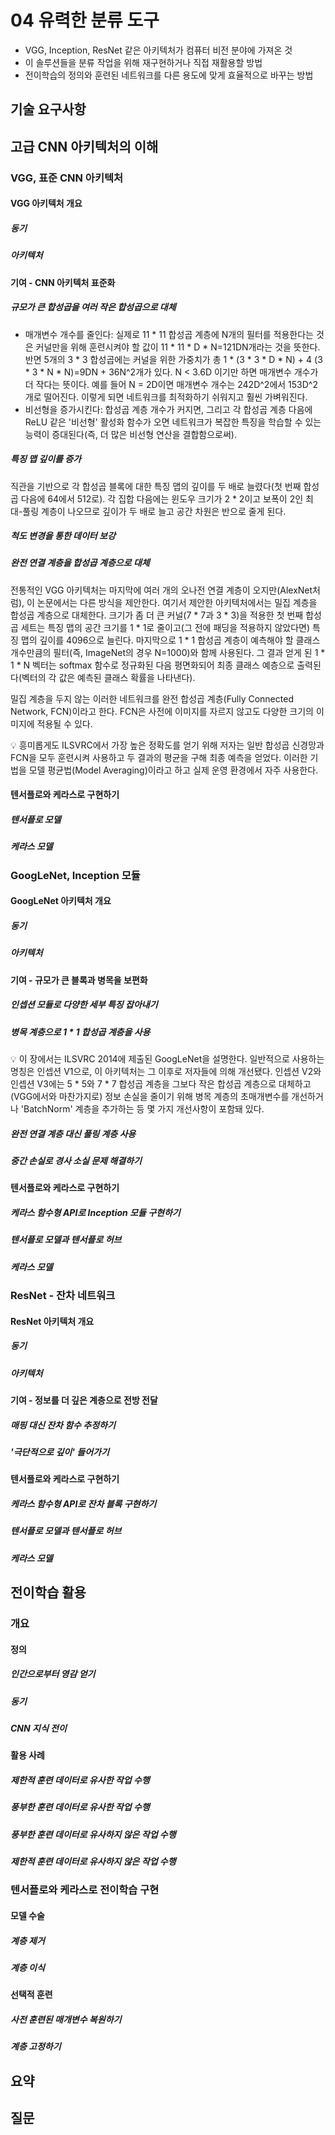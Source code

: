 # 04 유력한 분류 도구
- VGG, Inception, ResNet 같은 아키텍처가 컴퓨터 비전 분야에 가져온 것
- 이 솔루션들을 분류 작업을 위해 재구현하거나 직접 재활용할 방법
- 전이학습의 정의와 훈련된 네트워크를 다른 용도에 맞게 효율적으로 바꾸는 방법

## 기술 요구사항

## 고급 CNN 아키텍처의 이해

### VGG, 표준 CNN 아키텍처

#### VGG 아키텍처 개요

##### 동기

##### 아키텍처

#### 기여 - CNN 아키텍처 표준화

##### 규모가 큰 합성곱을 여러 작은 합성곱으로 대체
- 매개변수 개수를 줄인다: 실제로 11 * 11 합성곱 계층에 N개의 필터를 적용한다는 것은 커널만을 위해 훈련시켜야 할 값이 11 * 11 * D * N=121DN개라는 것을 뜻한다. 반면 5개의 3 * 3 합성곱에는 커널을 위한 가중치가 총 1 * (3 * 3 * D * N) + 4 (3 * 3 * N * N)=9DN + 36N^2개가 있다. N < 3.6D 이기만 하면 매개변수 개수가 더 작다는 뜻이다. 예를 들어 N = 2D이면 매개변수 개수는 242D^2에서 153D^2개로 떨어진다. 이렇게 되면 네트워크를 최적화하기 쉬워지고 훨씬 가벼워진다.
- 비선형을 증가시킨다: 합성곱 계층 개수가 커지면, 그리고 각 합성곱 계층 다음에 ReLU 같은 '비선형' 활성화 함수가 오면 네트워크가 복잡한 특징을 학습할 수 있는 능력이 증대된다(즉, 더 많은 비선형 연산을 결합함으로써).

##### 특징 맵 깊이를 증가
직관을 기반으로 각 합성곱 블록에 대한 특징 맵의 깊이를 두 배로 늘렸다(첫 번째 합성곱 다음에 64에서 512로). 각 집합 다음에는 윈도우 크기가 2 * 2이고 보폭이 2인 최대-풀링 계층이 나오므로 깊이가 두 배로 늘고 공간 차원은 반으로 줄게 된다.

##### 척도 변경을 통한 데이터 보강

##### 완전 연결 계층을 합성곱 계층으로 대체
전통적인 VGG 아키텍처는 마지막에 여러 개의 오나전 연결 계층이 오지만(AlexNet처럼), 이 논문에서는 다른 방식을 제안한다. 여기서 제안한 아키텍처에서는 밀집 계층을 합성곱 계층으로 대체한다. 크기가 좀 더 큰 커널(7 * 7과 3 * 3)을 적용한 첫 번째 합성곱 세트는 특징 맵의 공간 크기를 1 * 1로 줄이고(그 전에 패딩을 적용하지 않았다면) 특징 맵의 깊이를 4096으로 늘린다. 마지막으로 1 * 1 합성곱 계층이 예측해야 할 클래스 개수만큼의 필터(즉, ImageNet의 경우 N=1000)와 함께 사용된다. 그 결과 얻게 된 1 * 1 * N 벡터는 softmax 함수로 정규화된 다음 평면화되어 최종 클래스 예층으로 출력된다(벡터의 각 값은 예측된 클래스 확률을 나타낸다).

밀집 계층을 두지 않는 이러한 네트워크를 완전 합성곱 계층(Fully Connected Network, FCN)이라고 한다. FCN은 사전에 이미지를 자르지 않고도 다양한 크기의 이미지에 적용될 수 있다.

:bulb: 흥미롭게도 ILSVRC에서 가장 높은 정확도를 얻기 위해 저자는 일반 합성곱 신경망과 FCN을 모두 훈련시켜 사용하고 두 결과의 평균을 구해 최종 예측을 얻었다. 이러한 기법을 모델 평균법(Model Averaging)이라고 하고 실제 운영 환경에서 자주 사용한다.

#### 텐서플로와 케라스로 구현하기

##### 텐서플로 모델

##### 케라스 모델

### GoogLeNet, Inception 모듈

#### GoogLeNet 아키텍처 개요

##### 동기

##### 아키텍처

#### 기여 - 규모가 큰 블록과 병목을 보편화

##### 인셉션 모듈로 다양한 세부 특징 잡아내기

##### 병목 계층으로 1 * 1 합성곱 계층을 사용

:bulb: 이 장에서는 ILSVRC 2014에 제출된 GoogLeNet을 설명한다. 일반적으로 사용하는 명칭은 인셉션 V1으로, 이 아키텍처는 그 이후로 저자들에 의해 개선됐다. 인셉션 V2와 인셉션 V3에는 5 * 5와 7 * 7 합성곱 계층을 그보다 작은 합성곱 계층으로 대체하고(VGG에서와 마찬가지로) 정보 손실을 줄이기 위해 병목 계층의 초매개변수를 개선하거나 'BatchNorm' 계층을 추가하는 등 몇 가지 개선사항이 포함돼 있다. 

##### 완전 연결 계층 대신 풀링 계층 사용

##### 중간 손실로 경사 소실 문제 해결하기

#### 텐서플로와 케라스로 구현하기

##### 케라스 함수형 API로 Inception 모듈 구현하기

##### 텐서플로 모델과 텐서플로 허브

##### 케라스 모델

### ResNet - 잔차 네트워크

#### ResNet 아키텍처 개요

##### 동기

##### 아키텍처

#### 기여 - 정보를 더 깊은 계층으로 전방 전달

##### 매핑 대신 잔차 함수 추정하기

##### '극단적으로 깊이' 들어가기

#### 텐서플로와 케라스로 구현하기

##### 케라스 함수형 API로 잔차 블록 구현하기

##### 텐서플로 모델과 텐서플로 허브

##### 케라스 모델

## 전이학습 활용

### 개요

#### 정의

##### 인간으로부터 영감 얻기

##### 동기

##### CNN 지식 전이

#### 활용 사례

##### 제한적 훈련 데이터로 유사한 작업 수행

##### 풍부한 훈련 데이터로 유사한 작업 수행

##### 풍부한 훈련 데이터로 유사하지 않은 작업 수행

##### 제한적 훈련 데이터로 유사하지 않은 작업 수행

### 텐서플로와 케라스로 전이학습 구현

#### 모델 수술

##### 계층 제거

##### 계층 이식

#### 선택적 훈련

##### 사전 훈련된 매개변수 복원하기

##### 계층 고정하기

## 요약

## 질문

## 
